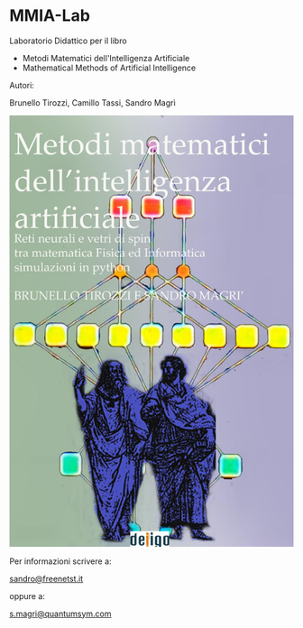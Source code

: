 # MMIA-Lab
Laboratorio Didattico per il libro

* Metodi Matematici dell'Intelligenza Artificiale
* Mathematical Methods of Artificial Intelligence


Autori:

Brunello Tirozzi, Camillo Tassi, Sandro Magrì


![Metodi Matematici dell'Intelligenza Artificiale](cover02.jpeg)


Per informazioni scrivere a:

sandro@freenetst.it 

oppure a:

s.magri@quantumsym.com


